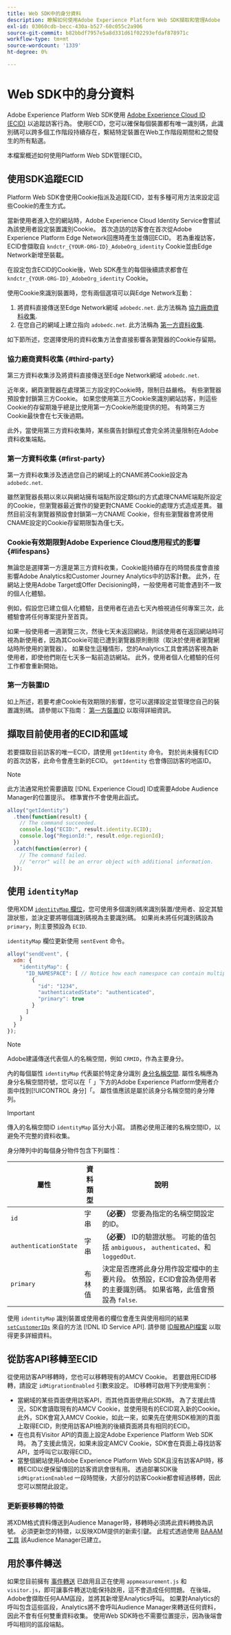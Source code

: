 ```yaml
---
title: Web SDK中的身分資料
description: 瞭解如何使用Adobe Experience Platform Web SDK擷取和管理Adobe Experience Cloud ID (ECID)。
exl-id: 03060cdb-becc-430a-b527-60c055c2a906
source-git-commit: b82bbdf7957e5a8d331d61f02293efdaf878971c
workflow-type: tm+mt
source-wordcount: '1339'
ht-degree: 0%

---
```


# Web SDK中的身分資料

Adobe Experience Platform Web SDK使用 [Adobe Experience Cloud ID (ECID)](../../identity-service/features/ecid.md) 以追蹤訪客行為。 使用ECID，您可以確保每個裝置都有唯一識別碼，此識別碼可以跨多個工作階段持續存在，繫結特定裝置在Web工作階段期間和之間發生的所有點選。

本檔案概述如何使用Platform Web SDK管理ECID。

## 使用SDK追蹤ECID

Platform Web SDK會使用Cookie指派及追蹤ECID，並有多種可用方法來設定這些Cookie的產生方式。

當新使用者進入您的網站時，Adobe Experience Cloud Identity Service會嘗試為該使用者設定裝置識別Cookie。 首次造訪的訪客會在首次從Adobe Experience Platform Edge Network回應時產生並傳回ECID。 若為重複訪客，ECID會擷取自 `kndctr_{YOUR-ORG-ID}_AdobeOrg_identity` Cookie並由Edge Network新增至裝載。

在設定包含ECID的Cookie後，Web SDK產生的每個後續請求都會在 `kndctr_{YOUR-ORG-ID}_AdobeOrg_identity` Cookie。

使用Cookie來識別裝置時，您有兩個選項可以與Edge Network互動：

1. 將資料直接傳送至Edge Network網域 `adobedc.net`. 此方法稱為 [協力廠商資料收集](#third-party).
1. 在您自己的網域上建立指向 `adobedc.net`. 此方法稱為 [第一方資料收集](#first-party).

如下節所述，您選擇使用的資料收集方法會直接影響各瀏覽器的Cookie存留期。

### 協力廠商資料收集 {#third-party}

第三方資料收集涉及將資料直接傳送至Edge Network網域 `adobedc.net`.

近年來，網頁瀏覽器在處理第三方設定的Cookie時，限制日益嚴格。 有些瀏覽器預設會封鎖第三方Cookie。 如果您使用第三方Cookie來識別網站訪客，則這些Cookie的存留期幾乎總是比使用第一方Cookie所能提供的短。 有時第三方Cookie最快會在七天後過期。

此外，當使用第三方資料收集時，某些廣告封鎖程式會完全將流量限制在Adobe資料收集端點。

### 第一方資料收集 {#first-party}

第一方資料收集涉及透過您自己的網域上的CNAME將Cookie設定為 `adobedc.net`.

雖然瀏覽器長期以來以與網站擁有端點所設定類似的方式處理CNAME端點所設定的Cookie，但瀏覽器最近實作的變更對CNAME Cookie的處理方式造成差異。 雖然目前沒有瀏覽器預設會封鎖第一方CNAME Cookie，但有些瀏覽器會將使用CNAME設定的Cookie存留期限製為僅七天。

### Cookie有效期限對Adobe Experience Cloud應用程式的影響 {#lifespans}

無論您是選擇第一方還是第三方資料收集，Cookie能持續存在的時間長度會直接影響Adobe Analytics和Customer Journey Analytics中的訪客計數。 此外，在網站上使用Adobe Target或Offer Decisioning時，一般使用者可能會遇到不一致的個人化體驗。

例如，假設您已建立個人化體驗，且使用者在過去七天內檢視過任何專案三次，此體驗會將任何專案提升至首頁。

如果一般使用者一週瀏覽三次，然後七天未返回網站，則該使用者在返回網站時可視為新使用者，因為其Cookie可能已遭到瀏覽器原則刪除（取決於使用者瀏覽網站時所使用的瀏覽器）。 如果發生這種情形，您的Analytics工具會將訪客視為新使用者，即使他們剛在七天多一點前造訪網站。 此外，使用者個人化體驗的任何工作都會重新開始。

### 第一方裝置ID

如上所述，若要考慮Cookie有效期限的影響，您可以選擇設定並管理您自己的裝置識別碼。 請參閱以下指南： [第一方裝置ID](./first-party-device-ids.md) 以取得詳細資訊。

## 擷取目前使用者的ECID和區域

若要擷取目前訪客的唯一ECID，請使用 `getIdentity` 命令。 對於尚未擁有ECID的首次訪客，此命令會產生新的ECID。 `getIdentity` 也會傳回訪客的地區ID。

>[!NOTE]
>
>此方法通常用於需要讀取 [!DNL Experience Cloud] ID或需要Adobe Audience Manager的位置提示。 標準實作不會使用此函式。

```javascript
alloy("getIdentity")
  .then(function(result) {
    // The command succeeded.
    console.log("ECID:", result.identity.ECID);
    console.log("RegionId:", result.edge.regionId);
  })
  .catch(function(error) {
    // The command failed.
    // "error" will be an error object with additional information.
  });
```

## 使用 `identityMap`

使用XDM [`identityMap` 欄位](../../xdm/schema/composition.md#identityMap)，您可使用多個識別碼來識別裝置/使用者、設定其驗證狀態，並決定要將哪個識別碼視為主要識別碼。 如果尚未將任何識別碼設為 `primary`，則主要預設為 `ECID`.

`identityMap` 欄位更新使用 `sentEvent` 命令。

```javascript
alloy("sendEvent", {
  xdm: {
    "identityMap": {
      "ID_NAMESPACE": [ // Notice how each namespace can contain multiple identifiers.
        {
          "id": "1234",
          "authenticatedState": "authenticated",
          "primary": true
        }
      ]
    }
  }
});
```

>[!NOTE]
>
>Adobe建議傳送代表個人的名稱空間，例如 `CRMID`，作為主要身分。


內的每個屬性 `identityMap` 代表屬於特定身分識別 [身分名稱空間](../../identity-service/features/namespaces.md). 屬性名稱應為身分名稱空間符號，您可以在「 」下方的Adobe Experience Platform使用者介面中找到[!UICONTROL 身分]「。 屬性值應該是屬於該身分名稱空間的身分陣列。

>[!IMPORTANT]
>
>傳入的名稱空間ID `identityMap` 區分大小寫。 請務必使用正確的名稱空間ID，以避免不完整的資料收集。

身分陣列中的每個身分物件包含下列屬性：

| 屬性 | 資料類型 | 說明 |
| --- | --- | --- |
| `id` | 字串 | **（必要）** 您要為指定的名稱空間設定的ID。 |
| `authenticationState` | 字串 | **（必要）** ID的驗證狀態。 可能的值包括 `ambiguous`， `authenticated`、和 `loggedOut`. |
| `primary` | 布林值 | 決定是否應將此身分用作設定檔中的主要片段。 依預設，ECID會設為使用者的主要識別碼。 如果省略，此值會預設為 `false`. |

使用 `identityMap` 識別裝置或使用者的欄位會產生與使用相同的結果 [`setCustomerIDs`](https://experienceleague.adobe.com/docs/id-service/using/id-service-api/methods/setcustomerids.html) 來自的方法 [!DNL ID Service API]. 請參閱 [ID服務API檔案](https://experienceleague.adobe.com/docs/id-service/using/id-service-api/methods/get-set.html) 以取得更多詳細資料。

## 從訪客API移轉至ECID

從使用訪客API移轉時，您也可以移轉現有的AMCV Cookie。 若要啟用ECID移轉，請設定 `idMigrationEnabled` 引數來設定。 ID移轉可啟用下列使用案例：

* 當網域的某些頁面使用訪客API，而其他頁面使用此SDK時。 為了支援此情況，SDK會讀取現有的AMCV Cookie，並使用現有的ECID寫入新的Cookie。 此外，SDK會寫入AMCV Cookie，如此一來，如果先在使用SDK檢測的頁面上取得ECID，則使用訪客API檢測的後續頁面將具有相同的ECID。
* 在也具有Visitor API的頁面上設定Adobe Experience Platform Web SDK時。 為了支援此情況，如果未設定AMCV Cookie，SDK會在頁面上尋找訪客API，並呼叫它以取得ECID。
* 當整個網站使用Adobe Experience Platform Web SDK且沒有訪客API時，移轉ECID以便保留傳回的訪客資訊會很有用。 透過部署SDK後 `idMigrationEnabled` 一段時間後，大部分的訪客Cookie都會經過移轉，因此您可以關閉此設定。

### 更新要移轉的特徵

將XDM格式資料傳送到Audience Manager時，移轉時必須將此資料轉換為訊號。 必須更新您的特徵，以反映XDM提供的新索引鍵。 此程式透過使用 [BAAAM工具](https://experienceleague.adobe.com/docs/audience-manager/user-guide/reference/bulk-management-tools/bulk-management-intro.html#getting-started-with-bulk-management) 該Audience Manager已建立。

## 用於事件轉送

如果您目前擁有 [事件轉送](../../tags/ui/event-forwarding/overview.md) 已啟用且正在使用 `appmeasurement.js` 和 `visitor.js`，即可讓事件轉送功能保持啟用，這不會造成任何問題。 在後端，Adobe會擷取任何AAM區段，並將其新增至Analytics呼叫。 如果對Analytics的呼叫包含這些區段，Analytics將不會呼叫Audience Manager來轉送任何資料，因此不會有任何雙重資料收集。 使用Web SDK時也不需要位置提示，因為後端會呼叫相同的區段端點。
